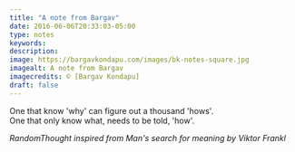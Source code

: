 ```yaml
---
title: "A note from Bargav"
date: 2016-06-06T20:33:03-05:00
type: notes
keywords:
description:
image: https://bargavkondapu.com/images/bk-notes-square.jpg
imagealt: A note from Bargav
imagecredits: © [Bargav Kondapu]
draft: false
---
```

[comment]: # (A note is any quick thought, quote, one-liners or a simple tweet. )

One that know 'why' can figure out a thousand 'hows'.  
One that only know what, needs to be told, 'how'.

*RandomThought inspired from Man's search for meaning by Viktor Frankl*
